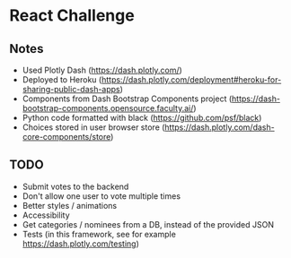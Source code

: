 # React Challenge

## Notes
* Used Plotly Dash (https://dash.plotly.com/)
* Deployed to Heroku (https://dash.plotly.com/deployment#heroku-for-sharing-public-dash-apps)
* Components from Dash Bootstrap Components project (https://dash-bootstrap-components.opensource.faculty.ai/)
* Python code formatted with black (https://github.com/psf/black)
* Choices stored in user browser store (https://dash.plotly.com/dash-core-components/store)

## TODO

* Submit votes to the backend
* Don't allow one user to vote multiple times
* Better styles / animations
* Accessibility
* Get categories / nominees from a DB, instead of the provided JSON
* Tests (in this framework, see for example https://dash.plotly.com/testing)
